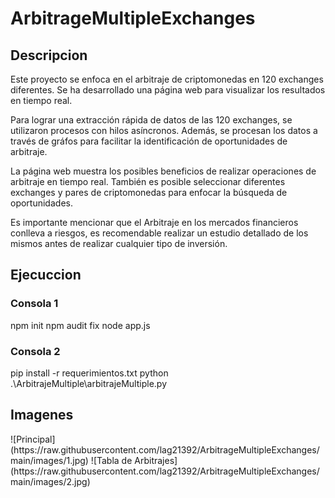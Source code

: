 <h1>ArbitrageMultipleExchanges</h1>

<h2>Descripcion</h2>
Este proyecto se enfoca en el arbitraje de criptomonedas en 120 exchanges diferentes. Se ha desarrollado una página web para visualizar los resultados en tiempo real.

Para lograr una extracción rápida de datos de las 120 exchanges, se utilizaron procesos con hilos asíncronos. Además, se procesan los datos a través de gráfos para facilitar la identificación de oportunidades de arbitraje.

La página web muestra los posibles beneficios de realizar operaciones de arbitraje en tiempo real. También es posible seleccionar diferentes exchanges y pares de criptomonedas para enfocar la búsqueda de oportunidades.

Es importante mencionar que el Arbitraje en los mercados financieros conlleva a riesgos, es recomendable realizar un estudio detallado de los mismos antes de realizar cualquier tipo de inversión.
<h2>Ejecuccion</h2>
<h3>Consola 1</h3>
npm init
npm audit fix
node app.js
<h3>Consola 2</h3>
pip install -r requerimientos.txt
python .\ArbitrajeMultiple\arbitrajeMultiple.py 
<h2>Imagenes</h2>
![Principal](https://raw.githubusercontent.com/lag21392/ArbitrageMultipleExchanges/main/images/1.jpg)
![Tabla de Arbitrajes](https://raw.githubusercontent.com/lag21392/ArbitrageMultipleExchanges/main/images/2.jpg)
